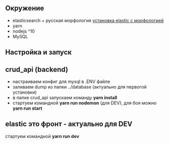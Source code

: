 Окружение
-----------
* elasticsearch + русская морфология 
    [установка elastic с морфологией](https://antonshell.me/post/elastic-search-russian-morfology)
* yarn 
* nodejs ^10
* MySQL


Настройка и запуск
-----------
**crud_api** (backend)
-----------
* настраиваем конфиг для mysql в .ENV файле
* заливаем dump из папки ../database (актуально для первогой установки)
* в папке crud_api запускаем команду **yarn install**
* стартуем командной **yarn run nodemon** (для DEV), для боя можно **yarn run start**  

 
**elastic** это фронт - **актуально для DEV**
-----------
стартуем командной **yarn run dev**
